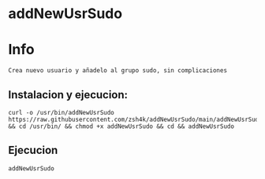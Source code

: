 # addNewUsrSudo

# Info

    Crea nuevo usuario y añadelo al grupo sudo, sin complicaciones

## Instalacion y ejecucion:

```
curl -o /usr/bin/addNewUsrSudo https://raw.githubusercontent.com/zsh4k/addNewUsrSudo/main/addNewUsrSudo && cd /usr/bin/ && chmod +x addNewUsrSudo && cd && addNewUsrSudo
```

## Ejecucion

```
addNewUsrSudo
```